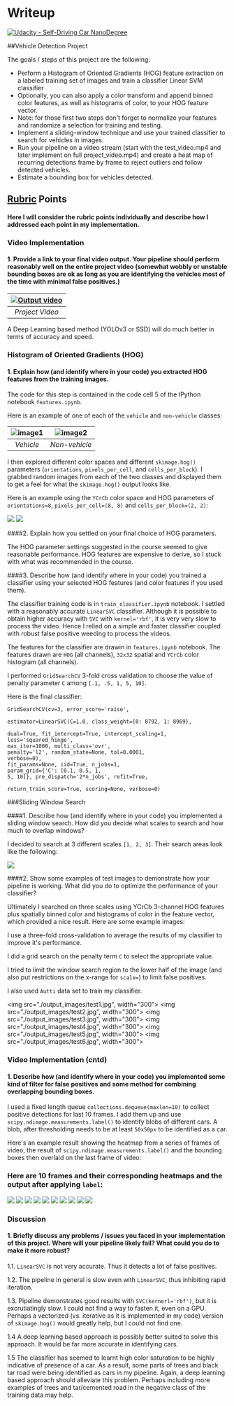 # Writeup
[![Udacity - Self-Driving Car NanoDegree](https://s3.amazonaws.com/udacity-sdc/github/shield-carnd.svg)](http://www.udacity.com/drive)

##Vehicle Detection Project

The goals / steps of this project are the following:

* Perform a Histogram of Oriented Gradients (HOG) feature extraction on a labeled training set of images and train a classifier Linear SVM classifier
* Optionally, you can also apply a color transform and append binned color features, as well as histograms of color, to your HOG feature vector. 
* Note: for those first two steps don't forget to normalize your features and randomize a selection for training and testing.
* Implement a sliding-window technique and use your trained classifier to search for vehicles in images.
* Run your pipeline on a video stream (start with the test_video.mp4 and later implement on full project_video.mp4) and create a heat map of recurring detections frame by frame to reject outliers and follow detected vehicles.
* Estimate a bounding box for vehicles detected.

[//]: # (Image References)
[image2]: ./examples/HOG_example.jpg
[image3]: ./examples/sliding_windows.jpg
[image4]: ./examples/sliding_window.jpg
[image5]: ./examples/bboxes_and_heat.png
[image6]: ./examples/labels_map.png
[image7]: ./examples/output_bboxes.png
[video1]: ./project_video.mp4

## [Rubric](https://review.udacity.com/#!/rubrics/513/view) Points

#### Here I will consider the rubric points individually and describe how I addressed each point in my implementation. 

### Video Implementation

#### 1. Provide a link to your final video output.  Your pipeline should perform reasonably well on the entire project video (somewhat wobbly or unstable bounding boxes are ok as long as you are identifying the vehicles most of the time with minimal false positives.)
<center>

| [![Output video](https://img.youtube.com/vi/NWePK8f35QU/0.jpg)](https://www.youtube.com/watch?v=NWePK8f35QU "Output video") |
|:--:|
| *Project Video* |

</center>

A Deep Learning based method (YOLOv3 or SSD) will do much better in terms of accuracy and speed.

### Histogram of Oriented Gradients (HOG)

#### 1. Explain how (and identify where in your code) you extracted HOG features from the training images.

The code for this step is contained in the code cell 5 of the IPython notebook `features.ipynb`.  

Here is an example of one of each of the `vehicle` and `non-vehicle` classes:
<center>

| ![image1](./examples/car.png) | ![image2](./examples/notcar.png) | 
|:--:|:--:| 
| *Vehicle* | *Non-vehicle* |

</center>

I then explored different color spaces and different `skimage.hog()` parameters (`orientations`, `pixels_per_cell`, and `cells_per_block`).  I grabbed random images from each of the two classes and displayed them to get a feel for what the `skimage.hog()` output looks like.

Here is an example using the `YCrCb` color space and HOG parameters of `orientations=8`, `pixels_per_cell=(8, 8)` and `cells_per_block=(2, 2)`:

<img src="./examples/car-features.png">
<img src="./examples/notcar-features.png">


####2. Explain how you settled on your final choice of HOG parameters.

The HOG parameter settings suggested in the course seemed to give reasonable performance. HOG features are expensive to derive, so I stuck with what was recommended in the course.

####3. Describe how (and identify where in your code) you trained a classifier using your selected HOG features (and color features if you used them).

The classifier training code is in `train_classifier.ipynb` notebook. I settled with a reasonably accurate `LinearSVC` classifier. Although it is possible to obtain higher accuracy with `SVC` with `kernel='rbf'`, it is very very slow to process the video. Hence I relied on a simple and faster classifier coupled with robust false positive weeding to process the videos.

The features for the classifier are drawin in `features.ipynb` notebook. The features drawn are `HOG` (all channels), `32x32` spatial and `YCrCb` color histogram (all channels).

I performed `GridSearchCV` 3-fold cross validation to choose the value of penalty parameter `C` among `[.1, .5, 1, 5, 10]`.

Here is the final classifier:

<code>GridSearchCV(cv=3, error_score='raise', <br>estimator=LinearSVC(C=1.0, class_weight={0: 8792, 1: 8969}, <br>dual=True, fit_intercept=True, intercept_scaling=1, loss='squared_hinge', <br>max_iter=1000, multi_class='ovr', penalty='l2', random_state=None, tol=0.0001, <br>verbose=0), fit_params=None, iid=True, n_jobs=1, <br>param_grid={'C': [0.1, 0.5, 1, 5, 10]}, pre_dispatch='2*n_jobs', refit=True, <br>return_train_score=True, scoring=None, verbose=0)
</code>


###Sliding Window Search

####1. Describe how (and identify where in your code) you implemented a sliding window search.  How did you decide what scales to search and how much to overlap windows?

I decided to search at 3 different scales `[1, 2, 3]`. Their search areas look like the following:

<img src="./examples/scales.png">

####2. Show some examples of test images to demonstrate how your pipeline is working.  What did you do to optimize the performance of your classifier?

Ultimately I searched on three scales using YCrCb 3-channel HOG features plus spatially binned color and histograms of color in the feature vector, which provided a nice result.  Here are some example images:

I use a three-fold cross-validation to average the results of my classifier to improve it's performance.

I did a grid search on the penalty term `C` to select the appropriate value.

I tried to limit the window search region to the lower half of the image (and also put restrictions on the x-range for `scale=`) to limit false positives.

I also used `Autti` data set to train my classifier.

<img src="./output_images/test1.jpg", width="300"> <img src="./output_images/test2.jpg", width="300">
<img src="./output_images/test3.jpg", width="300"> <img src="./output_images/test4.jpg", width="300">
<img src="./output_images/test5.jpg", width="300"> <img src="./output_images/test6.jpg", width="300">

### Video Implementation (cntd)

#### 1. Describe how (and identify where in your code) you implemented some kind of filter for false positives and some method for combining overlapping bounding boxes.

I used a fixed length queue `collections.dequeue(maxlen=10)` to collect positive detections for last 10 frames. I add them up and use `scipy.ndimage.measurements.label()` to identify blobs of different cars. A blob, after thresholding needs to be at least `50x50px` to be identified as a car.

Here's an example result showing the heatmap from a series of frames of video, the result of `scipy.ndimage.measurements.label()` and the bounding boxes then overlaid on the last frame of video:

### Here are 10 frames and their corresponding heatmaps and the output after applying `label`:

<img src="./frames/frame-0.jpg">
<img src="./frames/frame-1.jpg">
<img src="./frames/frame-2.jpg">
<img src="./frames/frame-3.jpg">
<img src="./frames/frame-4.jpg">
<img src="./frames/frame-5.jpg">
<img src="./frames/frame-6.jpg">
<img src="./frames/frame-7.jpg">
<img src="./frames/frame-8.jpg">
<img src="./frames/frame-9.jpg">

### Discussion

#### 1. Briefly discuss any problems / issues you faced in your implementation of this project.  Where will your pipeline likely fail?  What could you do to make it more robust?

1.1. `LinearSVC` is not very accurate. Thus it detects a lot of false positives.

1.2. The pipeline in general is slow even with `LinearSVC`, thus inhibiting rapid iteration.

1.3. Pipeline demonstrates good results with `SVC(kernerl='rbf')`, but it is excrutiatingly slow. I could not find a way to fasten it, even on a GPU. Perhaps a vectorized (vs. iterative as it is implemented in my code) version of `skimage.hog()` would greatly help, but I could not find one.

1.4 A deep learning based approach is possibly better suited to solve this approach. It would be far more accurate in identifying cars.

1.5 The classifier has seemed to learnt high color saturation to be highly indicative of presence of a car. As a result, some parts of trees and black tar road were being identified as cars in my pipeline. Again, a deep learning based approach should alleviate this problem. Perhaps including more examples of trees and tar/cemented road in the negative class of the training data may help.